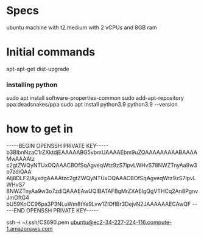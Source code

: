 # Specs

ubuntu machine with t2.medium with 2 vCPUs and 8GB ram

# Initial commands

apt-apt-get dist-upgrade

### installing python

sudo apt install software-properties-common
sudo add-apt-repository ppa:deadsnakes/ppa
sudo apt install python3.9
python3.9 --version

# how to get in

-----BEGIN OPENSSH PRIVATE KEY-----
b3BlbnNzaC1rZXktdjEAAAAABG5vbmUAAAAEbm9uZQAAAAAAAAABAAAAMwAAAAtz
c2gtZWQyNTUxOQAAACBOfSqAgveqWtz9zS7lpvLWHvS78NWZTnyAa9w3o7zdiQAA
AIj8DLF2/AyxdgAAAAtzc2gtZWQyNTUxOQAAACBOfSqAgveqWtz9zS7lpvLWHvS7
8NWZTnyAa9w3o7zdiQAAAEAwUQIBATAFBgMrZXAEIgQgVTHCq2An8PgnvJmOftG4
bU59KoCC96pa3P3NLuWm8tYe9Lvw1ZlOfIBr3DejvN2JAAAAAAECAwQF
-----END OPENSSH PRIVATE KEY-----

 ssh -i ~/.ssh/CS690.pem ubuntu@ec2-34-227-224-116.compute-1.amazonaws.com